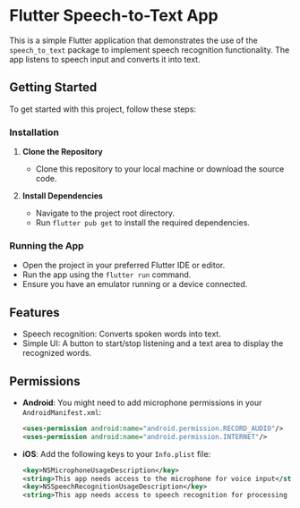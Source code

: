 # Flutter Speech-to-Text App

This is a simple Flutter application that demonstrates the use of the `speech_to_text` package to
implement speech recognition functionality. The app listens to speech input and converts it into
text.

## Getting Started

To get started with this project, follow these steps:


### Installation

1. **Clone the Repository**
    - Clone this repository to your local machine or download the source code.

2. **Install Dependencies**
    - Navigate to the project root directory.
    - Run `flutter pub get` to install the required dependencies.

### Running the App

- Open the project in your preferred Flutter IDE or editor.
- Run the app using the `flutter run` command.
- Ensure you have an emulator running or a device connected.

## Features

- Speech recognition: Converts spoken words into text.
- Simple UI: A button to start/stop listening and a text area to display the recognized words.

## Permissions

- **Android**: You might need to add microphone permissions in your `AndroidManifest.xml`:

    ```xml
    <uses-permission android:name="android.permission.RECORD_AUDIO"/>
    <uses-permission android:name="android.permission.INTERNET"/>
    ```

- **iOS**: Add the following keys to your `Info.plist` file:

    ```xml
    <key>NSMicrophoneUsageDescription</key>
    <string>This app needs access to the microphone for voice input</string>
    <key>NSSpeechRecognitionUsageDescription</key>
    <string>This app needs access to speech recognition for processing your voice input</string>
    ```

